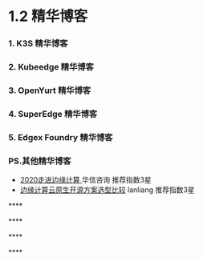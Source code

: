 # 1.2 精华博客

### **1. K3S** 精**华博客**

### **2. Kubeedge** 精**华博客**

### **3. OpenYurt** 精**华博客**

### **4. SuperEdge** 精**华博客**

### **5. Edgex** Foundry 精**华博客**

### **PS.其他**精**华博客**

* [2020走进边缘计算 ](https://mp.weixin.qq.com/s/zEH72ctVlVCIyoX1DCjp9Q)华信咨询 推荐指数3星
* [边缘计算云原生开源方案选型比较](https://mp.weixin.qq.com/s/x6u95k16GWTXnPZ6J9yeoA)  lanliang  推荐指数3星

\*\*\*\*

\*\*\*\*

\*\*\*\*

\*\*\*\*

